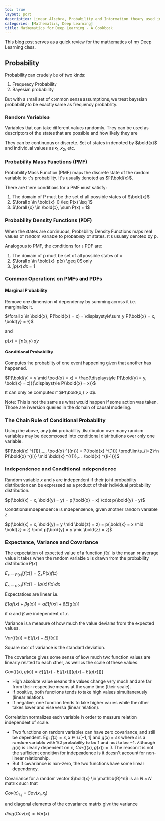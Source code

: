 ```yaml
---
toc: true
layout: post
description: Linear Algebra, Probability and Information theory used in Deep Learning
categories: [Mathematics, Deep Learning] 
title: Mathematics for Deep Learning - A Cookbook
---
```


This blog post serves as a quick review for the mathematics of my Deep Learning class.


## Probability

Probability can crudely be of two kinds:

1. Frequency Probability
2. Bayesian probability

But with a small set of common sense assumptions, we treat bayesian probability to be exactly same as frequency probability.

### Random Variables

Variables that can take different values randomly. They can be used as descriptors of the states that are possible and how likely they are.

They can be continuous or discrete. Set of states in denoted by $\bold{x}$ and individual values as ${x_1}, {x_2}$, etc.

### Probability Mass Functions (PMF)

Probability Mass Function (PMF) maps the discrete state of the random variable to it's probability. It's usually denoted as $P(\bold{x}$.

There are there conditions for a PMF must satisfy:

1. The domain of P must be the set of all possible states of $\bold{x}$
2. $\forall x \in \bold{x}, 0 \leq P(x) \leq 1$
3. $\forall {x} \in \bold{x}, \sum P(x) = 1$


### Probability Density Functions (PDF)

When the states are continuous, Probability Density Functions maps real values of random variable to probability of states. It's usually denoted by p.

Analogous to PMF, the conditions for a PDF are:

1. The domain of p must be set of all possible states of x
2. $\forall x \in \bold{x}, p(x) \geq 0$ only
3. $\int p(x) \, dx = 1$

### Common Operations on PMFs and PDFs

#### Marginal Probability

Remove one dimension of dependency by summing across it i.e. marginalize it.

$\forall x \in \bold{x}, P(\bold{x} = x) = \displaystyle\sum_y P(\bold{x} = x, \bold{y} = y)$

and

$p(x) = \int p(x, y) \, dy$

#### Conditional Probability

Computes the probabilty of one event happening given that another has happened.

$P(\bold{y} = y \mid \bold{x} = x) = \frac{\displaystyle P(\bold{y} = y, \bold{x} = x)}{\displaystyle P(\bold{x} = x)}$

It can only be computed if $P(\bold{x}) > 0$.

Note: This is not the same as what would happen if some action was taken. Those are inversion queries in the domain of causal modeling.

### The Chain Rule of Conditional Probability

Using the above, any joint probability distribution over many random variables may be decomposed into conditional distributions over only one variable.

$P(\bold{x} ^{(1)},..., \bold{x} ^{(n)}) = P(\bold{x} ^{(1)}) \prod\limits_{i=2}^n P(\bold{x} ^{(i)} \mid \bold{x} ^{(1)},..., \bold{x} ^{(i-1)})$

### Independence and Conditional Independence

Random variable $x$ and $y$ are independent if their joint probability distribution can be expressed as a product of their individual probability distribution.

$p(\bold{x} = x, \bold{y} = y) = p(\bold{x} = x) \cdot p(\bold{y} = y)$

Conditional independence is independence, given another random variable $z$.

$p(\bold{x} = x, \bold{y} = y \mid \bold{z} = z) = p(\bold{x} = x \mid \bold{z} = z) \cdot p(\bold{y} = y \mid \bold{z} = z)$

### Expectance, Variance and Covariance

The expectation of expected value of a function $f(x)$ is the mean or average value it takes when the random variable $x$ is drawn from the probability distribution $P(x)$

$E_{x \sim P(x)}[f(x)] = \displaystyle\sum_x P(x)f(x)$ 

$E_{x \sim p(x)}[f(x)] = \displaystyle\int p(x)f(x) \, dx$

Expectations are linear i.e.

$E[\alpha f(x) + \beta g(x)] = \alpha E[f(x)] + \beta E[g(x)]$

if $\alpha$ and $\beta$ are independent of $x$.

Variance is a measure of how much the value deviates from the expected values.

$Var(f(x)) = E[f(x) - E[f(x)]]$

Square root of variance is the standard deviation.

The covariance gives some sense of how much two function values are linearly related to each other, as well as the scale of these values.

$Cov(f(x), g(x)) = E[(f(x) - E[f(x)])(g(x) - E[g(x)])]$

* High absolute value means the values change very much and are far from their respective means at the same time (their scale).
* If positive, both functions tends to take high values simultaneously (linear relation).
* If negative, one function tends to take higher values while the other takes lower and vise versa (linear relation).

Correlation normalizes each variable in order to measure relation independent of scale.

* Two functions on random variables can have zero covariance, and still be dependent. Eg: $f(x) = x, x \in U[-1, 1]$ and $g(x) = sx$ where $s$ is a random variable with $1/2$ probability to be $1$ and rest to be $-1$. Although $g(x)$ is clearly dependent on $x$, $Cov(f(x), g(x)) = 0$. The reason it is not the sufficient condition for independence is it doesn't account for non-linear relationship.
* But if covariance is non-zero, the two functions have some linear dependency.

Covariance for a random vector $\bold{x} \in \mathbb{R}^n$ is an $N \times N$ matrix such that

$Cov(x)_{i, j} = Cov(x_i, x_j)$

and diagonal elements of the covariance matrix give the variance:

$diag(Cov(x)) = Var(x)$ 
